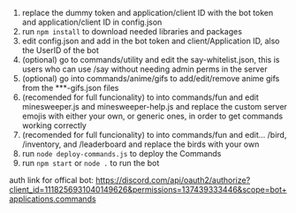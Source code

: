 1. replace the dummy token and application/client ID with the bot token and application/client ID in config.json
2. run `npm install` to download needed libraries and packages
3. edit config.json and add in the bot token and client/Application ID, also the UserID of the bot
4. (optional) go to commands/utility and edit the say-whitelist.json, this is users who can use /say without needing admin perms in the server
5. (optional) go into commands/anime/gifs to add/edit/remove anime gifs from the ***-gifs.json files
6. (recomended for full funcionality) to into commands/fun and edit minesweeper.js and minesweeper-help.js and replace the custom server emojis with either your own, or generic ones, in order to get commands working correctly
7. (recomended for full funcionality) to into commands/fun and edit... /bird, /inventory, and /leaderboard and replace the birds with your own
8. run `node deploy-commands.js` to deploy the Commands
9. run `npm start` or `node .` to run the bot

auth link for offical bot: https://discord.com/api/oauth2/authorize?client_id=1118256931040149626&permissions=137439333446&scope=bot+applications.commands
